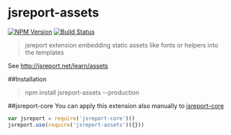 # jsreport-assets

[![NPM Version](http://img.shields.io/npm/v/jsreport-assets.svg?style=flat-square)](https://npmjs.com/package/jsreport-assets)
[![Build Status](https://travis-ci.org/jsreport/jsreport-assets.png?branch=master)](https://travis-ci.org/jsreport/jsreport-assets)

> jsreport extension embedding static assets like fonts or helpers into the templates

See http://jsreport.net/learn/assets

##Installation
> npm install jsreport-assets --production

##jsreport-core
You can apply this extension also manually to [jsreport-core](https://github.com/jsreport/jsreport-core)

```js
var jsreport = require('jsreport-core')()
jsreport.use(require('jsreport-assets')({}))
```